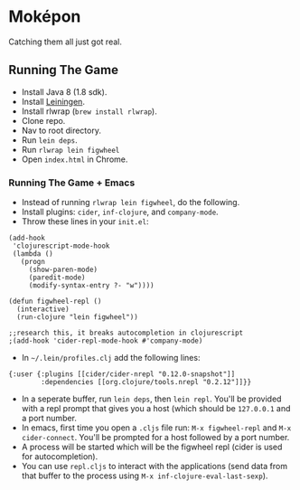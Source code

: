 # Moképon

Catching them all just got real.

## Running The Game

- Install Java 8 (1.8 sdk).
- Install [Leiningen](http://leiningen.org/).
- Install rlwrap (`brew install rlwrap`).
- Clone repo.
- Nav to root directory.
- Run `lein deps`.
- Run `rlwrap lein figwheel`
- Open `index.html` in Chrome.

### Running The Game + Emacs

- Instead of running `rlwrap lein figwheel`, do the following.
- Install plugins: `cider`, `inf-clojure`, and `company-mode`.
- Throw these lines in your `init.el`:

```
(add-hook
 'clojurescript-mode-hook
 (lambda ()
   (progn
     (show-paren-mode)
     (paredit-mode)
     (modify-syntax-entry ?- "w"))))

(defun figwheel-repl ()
  (interactive)
  (run-clojure "lein figwheel"))

;;research this, it breaks autocompletion in clojurescript
;(add-hook 'cider-repl-mode-hook #'company-mode)
```

- In `~/.lein/profiles.clj` add the following lines:
```
{:user {:plugins [[cider/cider-nrepl "0.12.0-snapshot"]]
        :dependencies [[org.clojure/tools.nrepl "0.2.12"]]}}
```
- In a seperate buffer, run `lein deps`, then `lein repl`. You'll be
  provided with a repl prompt that gives you a host (which should be
  `127.0.0.1` and a port number.
- In emacs, first time you open a `.cljs` file run: `M-x figwheel-repl` and `M-x
  cider-connect`. You'll be prompted for a host followed by a port number.
- A process will be started which will be the figwheel repl (cider is
  used for autocompletion).
- You can use `repl.cljs` to interact with the applications (send data
  from that buffer to the process using `M-x inf-clojure-eval-last-sexp`).
